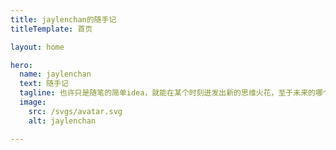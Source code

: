 ```yaml
---
title: jaylenchan的随手记
titleTemplate: 首页

layout: home

hero:
  name: jaylenchan
  text: 随手记
  tagline: 也许只是随笔的简单idea，就能在某个时刻迸发出新的思维火花，至于未来的哪个时刻，或许很快吧......
  image:
    src: /svgs/avatar.svg
    alt: jaylenchan

---
```

<script lang="ts" setup>
import Home from '@blog/theme/pages/Home.vue'
</script>

<ClientOnly>
	<Home />
</ClientOnly>
